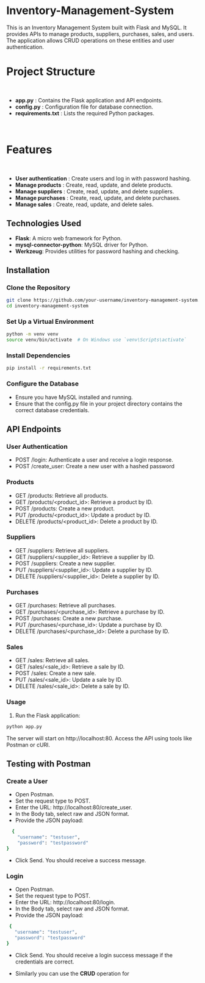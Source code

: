 # Inventory-Management-System

This is an Inventory Management System built with Flask and MySQL. It provides APIs to manage products, suppliers, purchases, sales, and users. The application allows CRUD operations on these entities and user authentication.

# Project Structure
<br>

- **app.py** : Contains the Flask application and API endpoints.<br>
- **config.py** : Configuration file for database connection. <br>
-   **requirements.txt** : Lists the required Python packages. <br>
<br>

# Features
<br>

- **User authentication** : Create users and log in with password hashing. <br>
- **Manage products** : Create, read, update, and delete products. <br>
- **Manage suppliers** : Create, read, update, and delete suppliers. <br>
- **Manage purchases** : Create, read, update, and delete purchases.  <br>
- **Manage sales** : Create, read, update, and delete sales. <br>


## Technologies Used

- **Flask**: A micro web framework for Python.
- **mysql-connector-python**: MySQL driver for Python.
- **Werkzeug**: Provides utilities for password hashing and checking.



## Installation

### Clone the Repository

```bash
git clone https://github.com/your-username/inventory-management-system.git
cd inventory-management-system
```

### Set Up a Virtual Environment

```bash
python -m venv venv
source venv/bin/activate  # On Windows use `venv\Scripts\activate`
```

### Install Dependencies
```bash
pip install -r requirements.txt
```

### Configure the Database
- Ensure you have MySQL installed and running.
- Ensure that the config.py file in your project directory contains the correct database credentials.

## API Endpoints

### User Authentication
- POST /login: Authenticate a user and receive a login response.
- POST /create_user: Create a new user with a hashed password

### Products
- GET /products: Retrieve all products.
- GET /products/<product_id>: Retrieve a product by ID.
- POST /products: Create a new product.
- PUT /products/<product_id>: Update a product by ID.
- DELETE /products/<product_id>: Delete a product by ID.

### Suppliers
- GET /suppliers: Retrieve all suppliers.
- GET /suppliers/<supplier_id>: Retrieve a supplier by ID.
- POST /suppliers: Create a new supplier.
- PUT /suppliers/<supplier_id>: Update a supplier by ID.
- DELETE /suppliers/<supplier_id>: Delete a supplier by ID.

### Purchases
- GET /purchases: Retrieve all purchases.
- GET /purchases/<purchase_id>: Retrieve a purchase by ID.
- POST /purchases: Create a new purchase.
- PUT /purchases/<purchase_id>: Update a purchase by ID.
- DELETE /purchases/<purchase_id>: Delete a purchase by ID.

### Sales
- GET /sales: Retrieve all sales.
- GET /sales/<sale_id>: Retrieve a sale by ID.
- POST /sales: Create a new sale.
- PUT /sales/<sale_id>: Update a sale by ID.
- DELETE /sales/<sale_id>: Delete a sale by ID.


### Usage

1. Run the Flask application:
```bash
python app.py
```

The server will start on http://localhost:80. Access the API using tools like Postman or cURl.


## Testing with Postman

### Create a User
- Open Postman.
- Set the request type to POST.
- Enter the URL: http://localhost:80/create_user.
- In the Body tab, select raw and JSON format.
- Provide the JSON payload:

```bash
  {
    "username": "testuser",
    "password": "testpassword"
}
```
- Click Send. You should receive a success message.

### Login

- Open Postman.
- Set the request type to POST.
- Enter the URL: http://localhost:80/login.
- In the Body tab, select raw and JSON format.
- Provide the JSON payload:
 
 ```bash
  {
    "username": "testuser",
    "password": "testpassword"
}
```
- Click Send. You should receive a login success message if the credentials are correct.

- Similarly you can use the **CRUD** operation for 
